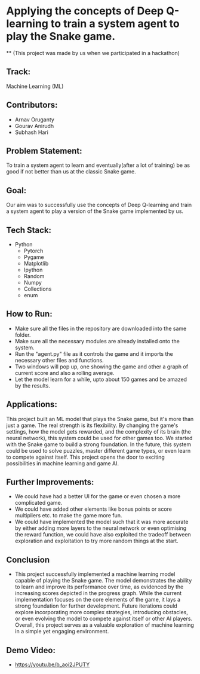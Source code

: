 #  Applying the concepts of Deep Q-learning to train a system agent to play the Snake game.
** (This project was made by us when we participated in a hackathon)

##  Track:
Machine Learning (ML)

## Contributors:
* Arnav Oruganty
* Gourav Anirudh
* Subhash Hari

## Problem Statement:
To train a system agent to learn and eventually(after a lot of training) be as good if not better than us at the classic Snake game.

## Goal:
Our aim was to successfully use the concepts of Deep Q-learning and train a system agent to play a version of the Snake game implemented by us.

## Tech Stack:
* Python
    * Pytorch
    * Pygame
    * Matplotlib
    * Ipython 
    * Random
    * Numpy
    * Collections
    * enum

## How to Run:
* Make sure all the files in the repository are downloaded into the same folder.
* Make sure all the necessary modules are already installed onto the system.
* Run the "agent.py" file as it controls the game and it imports the necessary other files and functions.
* Two windows will pop up, one showing the game and other a graph of current score and also a rolling average.
* Let the model learn for a while, upto about 150 games and be amazed by the results.

## Applications:
This project built an ML model that plays the Snake game, but it's more than just a game. The real strength is its flexibility. By changing the game's settings, how the model gets rewarded, and the complexity of its brain (the neural network), this system could be used for other games too. We started with the Snake game to build a strong foundation. In the future, this system could be used to solve puzzles, master different game types, or even learn to compete against itself. This project opens the door to exciting possibilities in machine learning and game AI.

## Further Improvements:
* We could have had a better UI for the game or even chosen a more complicated game.
* We could have added other elements like bonus points or score multipliers etc. to make the game more fun.
* We could have implemented the model such that it was more accurate by either adding more layers to the neural network or even optimising the reward function, we could have also exploited the tradeoff between exploration and exploitation to try more random things at the start. 

## Conclusion
* This project successfully implemented a machine learning model capable of playing the Snake game. The model demonstrates the ability to learn and improve its performance over time, as evidenced by the increasing scores depicted in the progress graph. While the current implementation focuses on the core elements of the game, it lays a strong foundation for further development. Future iterations could explore incorporating more complex strategies, introducing obstacles, or even evolving the model to compete against itself or other AI players. Overall, this project serves as a valuable exploration of machine learning in a simple yet engaging environment.

## Demo Video:
* https://youtu.be/b_aoi2JPUTY
